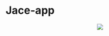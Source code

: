 # Jace-app
<div id="header" align="center">
  <img src="https://media2.giphy.com/media/wGEymBvo6FUlR9bbda/giphy.gif?cid=ecf05e47lnwxnrnbkvoeysvxbfxvpzvo79j0pfrnuyvz9d2m&rid=giphy.gif&ct=g"/>
</div>